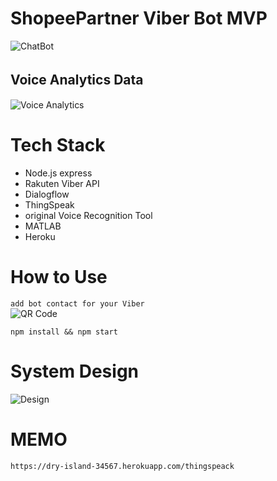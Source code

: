 # ShopeePartner Viber Bot MVP
![ChatBot](https://media.giphy.com/media/gjTcoOmoIn01EcV1ZP/giphy.gif "chat")  


## Voice Analytics Data 　
![Voice Analytics](https://drive.google.com/uc?export=view&id=10_hCL9gxOsXgFaDnX8gIpAdGR5paCOKS "Voice Analytics") 

# Tech Stack
- Node.js express
- Rakuten Viber API
- Dialogflow
- ThingSpeak
- original Voice Recognition Tool
- MATLAB
- Heroku

# How to Use
`add bot contact for your Viber`  
![QR Code](https://drive.google.com/uc?export=view&id=1QEeEbRMltIHLaqyTtTbgOVIgrlgZfyvj "QR")  

`npm install && npm start`  

# System Design

![Design](https://drive.google.com/uc?export=view&id=1OU67inqPnprg1qM2azer5VILYvHS9jT9 "Design") 
# MEMO
`https://dry-island-34567.herokuapp.com/thingspeack`

